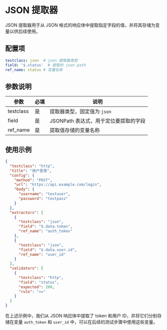 # JSON 提取器

JSON 提取器用于从 JSON 格式的响应体中提取指定字段的值，并将其存储为变量以供后续使用。

## 配置项

```yaml
testclass: json  # json 提取器类型
field: '$.status'  # 提取的 json path
ref_name: status # 变量名称
```

## 参数说明

| 参数        | 必填 | 说明                      |
|-----------|----|-------------------------|
| testclass | 是  | 提取器类型，固定值为 `json`       |
| field     | 是  | JSONPath 表达式，用于定位要提取的字段 |
| ref_name  | 是  | 提取值存储的变量名称              |

## 使用示例

```json
{
  "testclass": "http",
  "title": "用户登录",
  "config": {
    "method": "POST",
    "url": "https://api.example.com/login",
    "body": {
      "username": "testuser",
      "password": "testpass"
    }
  },
  "extractors": [
    {
      "testclass": "json",
      "field": "$.data.token",
      "ref_name": "auth_token"
    },
    {
      "testclass": "json",
      "field": "$.data.user.id",
      "ref_name": "user_id"
    }
  ],
  "validators": [
    {
      "testclass": "http",
      "field": "status",
      "expected": 200,
      "rule": "=="
    }
  ]
}
```

在上述示例中，我们从 JSON 响应体中提取了 token 和用户 ID，并将它们分别存储在变量 `auth_token` 和 `user_id`
中，可以在后续的测试步骤中使用这些变量。